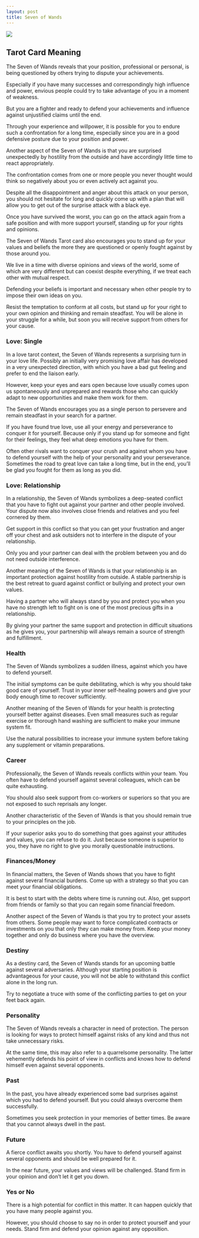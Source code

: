 ```yaml
---
layout: post
title: Seven of Wands
---
```


![](../images/Seven-of-Wands-Tarot-Card-Meaning-732x1024.webp)

## Tarot Card Meaning
The Seven of Wands reveals that your position, professional or personal, is being questioned by others trying to dispute your achievements.

Especially if you have many successes and correspondingly high influence and power, envious people could try to take advantage of you in a moment of weakness.

But you are a fighter and ready to defend your achievements and influence against unjustified claims until the end.

Through your experience and willpower, it is possible for you to endure such a confrontation for a long time, especially since you are in a good defensive posture due to your position and power.

Another aspect of the Seven of Wands is that you are surprised unexpectedly by hostility from the outside and have accordingly little time to react appropriately.

The confrontation comes from one or more people you never thought would think so negatively about you or even actively act against you.

Despite all the disappointment and anger about this attack on your person, you should not hesitate for long and quickly come up with a plan that will allow you to get out of the surprise attack with a black eye.

Once you have survived the worst, you can go on the attack again from a safe position and with more support yourself, standing up for your rights and opinions.

The Seven of Wands Tarot card also encourages you to stand up for your values and beliefs the more they are questioned or openly fought against by those around you.

We live in a time with diverse opinions and views of the world, some of which are very different but can coexist despite everything, if we treat each other with mutual respect.

Defending your beliefs is important and necessary when other people try to impose their own ideas on you.

Resist the temptation to conform at all costs, but stand up for your right to your own opinion and thinking and remain steadfast. You will be alone in your struggle for a while, but soon you will receive support from others for your cause.


### Love: Single
In a love tarot context, the Seven of Wands represents a surprising turn in your love life. Possibly an initially very promising love affair has developed in a very unexpected direction, with which you have a bad gut feeling and prefer to end the liaison early.

However, keep your eyes and ears open because love usually comes upon us spontaneously and unprepared and rewards those who can quickly adapt to new opportunities and make them work for them.

The Seven of Wands encourages you as a single person to persevere and remain steadfast in your search for a partner.

If you have found true love, use all your energy and perseverance to conquer it for yourself. Because only if you stand up for someone and fight for their feelings, they feel what deep emotions you have for them.

Often other rivals want to conquer your crush and against whom you have to defend yourself with the help of your personality and your perseverance. Sometimes the road to great love can take a long time, but in the end, you’ll be glad you fought for them as long as you did.

### Love: Relationship
In a relationship, the Seven of Wands symbolizes a deep-seated conflict that you have to fight out against your partner and other people involved. Your dispute now also involves close friends and relatives and you feel cornered by them.

Get support in this conflict so that you can get your frustration and anger off your chest and ask outsiders not to interfere in the dispute of your relationship.

Only you and your partner can deal with the problem between you and do not need outside interference.

Another meaning of the Seven of Wands is that your relationship is an important protection against hostility from outside. A stable partnership is the best retreat to guard against conflict or bullying and protect your own values.

Having a partner who will always stand by you and protect you when you have no strength left to fight on is one of the most precious gifts in a relationship.

By giving your partner the same support and protection in difficult situations as he gives you, your partnership will always remain a source of strength and fulfillment.


### Health

The Seven of Wands symbolizes a sudden illness, against which you have to defend yourself.

The initial symptoms can be quite debilitating, which is why you should take
good care of yourself. Trust in your inner self-healing powers and give your body enough time to recover sufficiently.

Another meaning of the Seven of Wands for your health is protecting yourself better against diseases. Even small measures such as regular exercise or thorough hand washing are sufficient to make your immune system fit.

Use the natural possibilities to increase your immune system before taking any supplement or vitamin preparations.


### Career

Professionally, the Seven of Wands reveals conflicts within your team. You often have to defend yourself against several colleagues, which can be quite exhausting.

You should also seek support from co-workers or superiors so that you are not exposed to such reprisals any longer.

Another characteristic of the Seven of Wands is that you should remain true to your principles on the job.

If your superior asks you to do something that goes against your attitudes and values, you can refuse to do it. Just because someone is superior to you, they have no right to give you morally questionable instructions.


### Finances/Money 

In financial matters, the Seven of Wands shows that you have to fight against several financial burdens. Come up with a strategy so that you can meet your financial obligations.

It is best to start with the debts where time is running out. Also, get support from friends or family so that you can regain some financial freedom.

Another aspect of the Seven of Wands is that you try to protect your assets from others. Some people may want to force complicated contracts or investments on you that only they can make money from. Keep your money together and only do business where you have the overview.


### Destiny

As a destiny card, the Seven of Wands stands for an upcoming battle against several adversaries. Although your starting position is advantageous for your cause, you will not be able to withstand this conflict alone in the long run.

Try to negotiate a truce with some of the conflicting parties to get on your feet back again.


### Personality
The Seven of Wands reveals a character in need of protection. The person is looking for ways to protect himself against risks of any kind and thus not take unnecessary risks.

At the same time, this may also refer to a quarrelsome personality. The latter vehemently defends his point of view in conflicts and knows how to defend himself even against several opponents.

### Past
In the past, you have already experienced some bad surprises against which you had to defend yourself. But you could always overcome them successfully.

Sometimes you seek protection in your memories of better times. Be aware that you cannot always dwell in the past.

### Future
A fierce conflict awaits you shortly. You have to defend yourself against several opponents and should be well prepared for it.

In the near future, your values and views will be challenged. Stand firm in your opinion and don’t let it get you down.

### Yes or No
There is a high potential for conflict in this matter. It can happen quickly that you have many people against you.

However, you should choose to say no in order to protect yourself and your needs. Stand firm and defend your opinion against any opposition.

